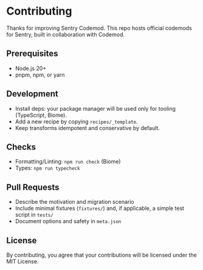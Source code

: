 # Contributing

Thanks for improving Sentry Codemod. This repo hosts official codemods for Sentry, built in collaboration with Codemod.

## Prerequisites

- Node.js 20+
- pnpm, npm, or yarn

## Development

- Install deps: your package manager will be used only for tooling (TypeScript, Biome).
- Add a new recipe by copying `recipes/_template`.
- Keep transforms idempotent and conservative by default.

## Checks

- Formatting/Linting: `npm run check` (Biome)
- Types: `npm run typecheck`

## Pull Requests

- Describe the motivation and migration scenario
- Include minimal fixtures (`fixtures/`) and, if applicable, a simple test script in `tests/`
- Document options and safety in `meta.json`

## License

By contributing, you agree that your contributions will be licensed under the MIT License.
